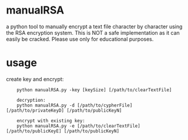 manualRSA
=========

a python tool to manually encrypt a text file character by character using the RSA encryption system. This is NOT a safe implementation as it can easily be cracked. Please use only for educational purposes.


usage
=====
create key and encrypt:

		python manualRSA.py -key [keySize] [/path/to/clearTextFile]

		decryption:
		python manualRSA.py -d [/path/to/cypherFile] [/path/to/privateKeyD] [/path/to/publicKeyN]

		encrypt with existing key:
		python manualRSA.py -e [/path/to/clearTextFile] [/path/to/publicKeyE] [/path/to/publicKeyN]
